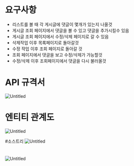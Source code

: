 # 요구사항
- 리스트를 볼 때 각 게시글에 댓글이 몇개가 있는지 나올것
- 게시글 조회 페이지에서 댓글을 볼 수 있고 댓글을 추가시킬수 있음
- 게시글 조회 페이지에서 수정/삭제 페이지로 갈 수 있음
- 삭제작업 이후 목록페이지로 돌아갈것
- 수정 작업 이후 조회 페이지로 돌아갈 것
- 조회 페이지에서 댓글을 보고 수정/삭제가 가능할것
- 수정/삭제 이후 조회페이지에서 댓글을 다시 불러올것

# API 규격서
![Untitled](https://user-images.githubusercontent.com/97961558/182342687-ee797486-7dc6-4810-86ac-6a554d449838.png)

# 엔티티 관계도
![Untitled](https://user-images.githubusercontent.com/97961558/182342605-f684eafa-d769-4e87-9fac-02742b86b6a6.png)

#소스트리
![Untitled](https://user-images.githubusercontent.com/97961558/182350569-3c18c969-813f-40a4-8218-86b92048f25c.png)

#
![Untitled](https://user-images.githubusercontent.com/97961558/182350805-19dba6f2-4050-4832-b184-36aeff6be152.png)
